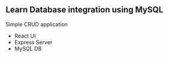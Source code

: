 ## Learn Database integration using MySQL

Simple CRUD application

- React UI
- Express Server
- MySQL DB
